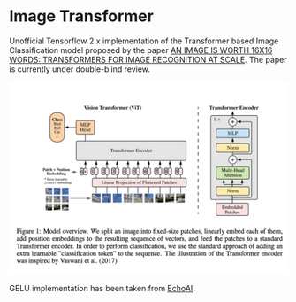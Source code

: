 # Image Transformer

Unofficial Tensorflow 2.x implementation of the Transformer based Image Classification model proposed by the paper [AN IMAGE IS WORTH 16X16 WORDS:
TRANSFORMERS FOR IMAGE RECOGNITION AT SCALE](https://openreview.net/pdf?id=YicbFdNTTy). The paper is currently under double-blind review.

![](./assets/model.png)

GELU implementation has been taken from [EchoAI](https://github.com/digantamisra98/Echo/).
